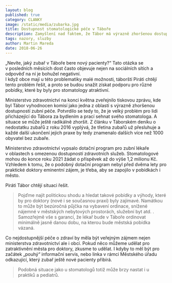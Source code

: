 ```yaml
---
layout: blog
published: true
category: CLANKY
image: /static/media/zubarka.jpg
title: Dostupnost stomatologické péče v Táboře
description: Zamyšlení nad faktem, že Tábor má výrazně zhoršenou dostupnost zubní péče. Jak z toho ven?
tags: nazory, sluzby
author: Martin Mareda
date: 2018-06-26
---
```


„Nevíte, jaký zubař v Táboře bere nový pacienty?“
Tato otázka se v posledních měsících dost často objevuje nejen na sociálních sítích
a odpověď na ní je bohužel negativní.  
I když obce mají u této problematiky malé možnosti, táborští Piráti chtějí tento problém řešit, a proto se budou snažit získat podporu pro různé pobídky,
které by byly pro stomatology atraktivní.

Ministerstvo zdravotnictví na konci května zveřejnilo tiskovou zprávu,
kde byl Tábor vyhodnocen komisí jako jedna z oblastí s výrazně zhoršenou dostupností zubní péče. Potvrdilo se tedy to, že je velký problém pro lidi přicházející do Tábora za bydlením
a prací sehnat svého stomatologa.
A situace se může ještě radikálně zhoršit.
Z článku v Táborském deníku o nedostatku zubařů z roku 2016 vyplývá,
že třetina zubařů už přesluhuje a každé další ukončení jejich praxe by tedy znamenalo dalších více než 1000 obyvatel bez zubaře.

Ministerstvo zdravotnictví vypsalo dotační program pro zubní lékaře v oblastech s omezenou dostupností zdravotních služeb.
Stomatologové mohou do konce roku 2021 žádat o příspěvek až do výše 1,2 milionu Kč.
Vzhledem k tomu, že o podobný dotační program nebyl před dvěma lety pro praktické doktory eminentní zájem, je třeba, aby se zapojilo v pobídkách i město.

Piráti Tábor chtějí situaci řešit.

> Pojďme najít politickou shodu a hledat takové pobídky a výhody, které by pro doktory (nové i se současnou praxí) byly zajímavé.
Namátkou to může být bezúročná půjčka na vybavení ordinace, snížené nájemné v městských nebytových prostorách, služební byt atd. .
Samozřejmě vše s garancí, že lékař bude v Táboře ordinovat minimálně jasně danou dobu, na kterou bude městská pobídka vázaná.

Co nejdostupnější péče o zdraví by měla být veřejným zájmem nejen ministerstva zdravotnictví ale i obcí.
Pokud něco můžeme udělat pro zatraktivnění města pro doktory, zkusme to udělat.
I kdyby to měl být pro začátek „pouhý“ informační servis, nebo linka v rámci Městského úřadu odkazující, který zubař ještě nové pacienty přibírá.

> Podobná situace jako u stomatologů totiž může brzy nastat i u praktiků a pediatrů.
